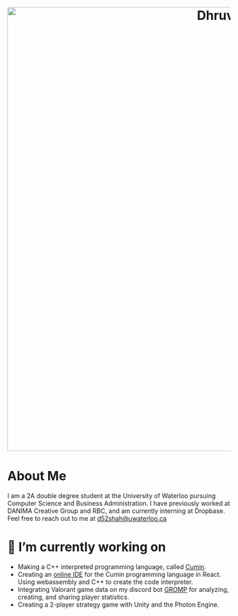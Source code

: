 <h1 align="center">
  <br>
  <img src="https://github.com/Dhruv-m-Shah/dhruv-m-shah/blob/master/images/whiteBackground.gif" alt="Dhruv Shah" width="1000">
</h1>

# About Me
I am a 2A double degree student at the University of Waterloo pursuing Computer Science and Business Administration. I have previously worked at DANIMA Creative Group and RBC, and am currently interning at Dropbase. Feel free to reach out to me at d52shah@uwaterloo.ca


# 🔭 I’m currently working on
- Making a C++ interpreted programming language, called <a href = "https://github.com/Dhruv-m-Shah/Cumin">Cumin</a>.
- Creating an <a href="https://github.com/Dhruv-m-Shah/CuminIDE">online IDE</a> for the Cumin programming language in React. Using webassembly and C++ to create the code interpreter.
- Integrating Valorant game data on my discord bot <a href = "http://www.gromp.xyz/">GROMP</a> for analyzing, creating, and sharing player statistics.
- Creating a 2-player strategy game with Unity and the Photon Engine.

<!--
**Dhruv-m-Shah/dhruv-m-shah** is a ✨ _special_ ✨ repository because its `README.md` (this file) appears on your GitHub profile.

Here are some ideas to get you started:


🌱 I’m currently learning ...

- 👯 I’m looking to collaborate on ...
- 🤔 I’m looking for help with ...
- 💬 Ask me about ...
- 📫 How to reach me: ...
- 😄 Pronouns: ...
- ⚡ Fun fact: ...
-->
